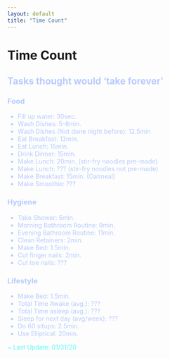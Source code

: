 ```yaml
---
layout: default
title: "Time Count"
---
```


# Time Count <i class="fas fa-stopwatch"></i>

<h2 style="color:#b7cbfd">Tasks thought would ‘take forever’</h2>

<h3 style="color:#b7cbfd">Food</h3>

<ul style="color:#b7cbfd">
<li>Fill up water: 30sec.</li>
<li>Wash Dishes: 5-8min.</li>
<li>Wash Dishes (Not done night before): 12.5min</li>
<li>Eat Breakfast: 13min.</li>
<li>Eat Lunch: 15min.</li>
<li>Drink Dinner: 15min.</li>
<li>Make Lunch: 20min. (stir-fry noodles pre-made)</li>
<li>Make Lunch: ??? (stir-fry noodles not pre-made)</li>
<li>Make Breakfast: 15min. (Oatmeal)</li>
<li>Make Smoothie: ???</li>
</ul>

<h3 style="color:#b7cbfd">Hygiene</h3>

<ul style="color:#b7cbfd">
<li>Take Shower: 5min.</li>
<li>Morning Bathroom Routine: 9min.</li>
<li>Evening Bathroom Routine: 11min.</li>
<li>Clean Retainers: 2min.</li>
<li>Make Bed: 1.5min.</li>
<li>Cut finger nails: 2min.</li>
<li>Cut toe nails: ???</li>
</ul>

<h3 style="color:#b7cbfd">Lifestyle</h3>

<ul style="color:#b7cbfd">
<li>Make Bed: 1.5min.</li>
<li>Total Time Awake (avg.): ???</li>
<li>Total Time asleep (avg.): ???</li>
<li>Sleep for next day (avg/week): ???</li>
<li>Do 60 situps: 2.5min.</li>
<li>Use Elliptical: 20min.</li>
</ul>

<span style="color:#58FAF4">~ Last Update: 01/31/20 <i class="fas fa-fire-alt"></i></span>
